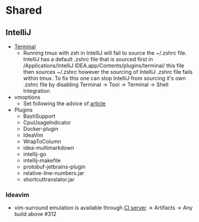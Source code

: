 # Shared

## IntelliJ
* [Terminal](https://www.jetbrains.com/help/idea/2016.3/terminal.html)
  * Running tmux with zsh in IntelliJ will fail to source the ~/.zshrc file.
    IntelliJ has a default .zshrc file that is sourced first in /Applications/IntelliJ IDEA.app/Contents/plugins/terminal/ this file then sources ~/.zshrc however the sourcing of IntelliJ .zshrc file fails within tmux.
    To fix this one can stop IntelliJ from sourcing it's own .zshrc file by disabling Terminal → Tool → Terminal → Shell Integration
* vmoptions
  * Set following the advice of [article](http://tomaszdziurko.com/2015/11/1-and-the-only-one-to-customize-intellij-idea-memory-settings/)
* Plugins
  * BashSupport
  * CpuUsageIndicator
  * Docker-plugin
  * IdeaVim
  * WrapToColumn
  * idea-multimarkdown
  * intellij-go
  * intellij-makefile
  * protobuf-jetbrains-plugin
  * relative-line-numbers.jar
  * shortcuttranslator.jar
### Ideavim
  * vim-surround emulation is available through [CI server](https://teamcity.jetbrains.com/viewType.html?buildTypeId=IdeaVim_Build&guest=1) → Artifacts → Any build above #312
